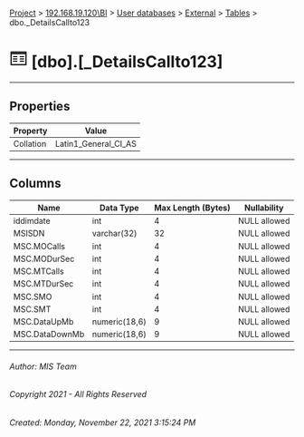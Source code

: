 #### 

[Project](../../../../index.md) > [192.168.19.120\\BI](../../../index.md) > [User databases](../../index.md) > [External](../index.md) > [Tables](Tables.md) > dbo._DetailsCallto123

# ![Tables](../../../../Images/Table32.png) [dbo].[_DetailsCallto123]

---

## <a name="#properties"></a>Properties

| Property | Value |
|---|---|
| Collation | Latin1_General_CI_AS |


---

## <a name="#columns"></a>Columns

| Name | Data Type | Max Length (Bytes) | Nullability |
|---|---|---|---|
| iddimdate | int | 4 | NULL allowed |
| MSISDN | varchar(32) | 32 | NULL allowed |
| MSC.MOCalls | int | 4 | NULL allowed |
| MSC.MODurSec | int | 4 | NULL allowed |
| MSC.MTCalls | int | 4 | NULL allowed |
| MSC.MTDurSec | int | 4 | NULL allowed |
| MSC.SMO | int | 4 | NULL allowed |
| MSC.SMT | int | 4 | NULL allowed |
| MSC.DataUpMb | numeric(18,6) | 9 | NULL allowed |
| MSC.DataDownMb | numeric(18,6) | 9 | NULL allowed |


---

###### Author:  MIS Team

###### Copyright 2021 - All Rights Reserved

###### Created: Monday, November 22, 2021 3:15:24 PM

